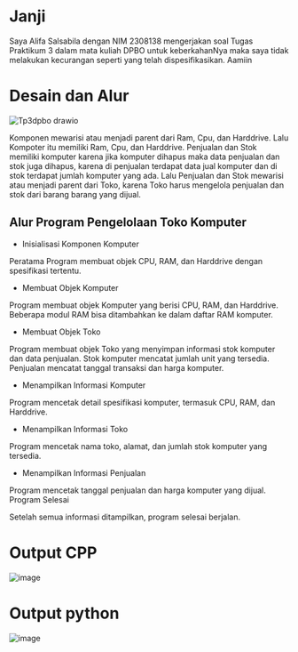 # Janji
Saya Alifa Salsabila dengan NIM 2308138 mengerjakan soal Tugas Praktikum 3 dalam mata kuliah DPBO untuk keberkahanNya maka saya tidak melakukan kecurangan seperti yang telah dispesifikasikan. Aamiin

# Desain dan Alur
![Tp3dpbo drawio](https://github.com/user-attachments/assets/ee49e975-ec76-4a14-a059-b96d1f6a4a92)

Komponen mewarisi atau menjadi parent dari Ram, Cpu, dan Harddrive. Lalu Kompoter itu memiliki Ram, Cpu, dan Harddrive. Penjualan dan Stok memiliki komputer karena jika komputer dihapus maka data penjualan dan stok juga dihapus, karena di penjualan terdapat data jual komputer dan di stok terdapat jumlah komputer yang ada. Lalu Penjualan dan Stok mewarisi atau menjadi parent dari Toko, karena Toko harus mengelola penjualan dan stok dari barang barang yang dijual.

## Alur Program Pengelolaan Toko Komputer
- Inisialisasi Komponen Komputer

Peratama Program membuat objek CPU, RAM, dan Harddrive dengan spesifikasi tertentu.

- Membuat Objek Komputer
  
Program membuat objek Komputer yang berisi CPU, RAM, dan Harddrive.
Beberapa modul RAM bisa ditambahkan ke dalam daftar RAM komputer.

- Membuat Objek Toko
  
Program membuat objek Toko yang menyimpan informasi stok komputer dan data penjualan.
Stok komputer mencatat jumlah unit yang tersedia.
Penjualan mencatat tanggal transaksi dan harga komputer.

- Menampilkan Informasi Komputer

Program mencetak detail spesifikasi komputer, termasuk CPU, RAM, dan Harddrive.

- Menampilkan Informasi Toko

Program mencetak nama toko, alamat, dan jumlah stok komputer yang tersedia.

- Menampilkan Informasi Penjualan

Program mencetak tanggal penjualan dan harga komputer yang dijual.
Program Selesai

Setelah semua informasi ditampilkan, program selesai berjalan.

# Output CPP
![image](https://github.com/user-attachments/assets/16e7804d-5e91-42ed-8d65-d8498ca17a8d)


# Output python
![image](https://github.com/user-attachments/assets/08ffbb27-ce56-4ccc-b89d-3a56e0ab76e0)

